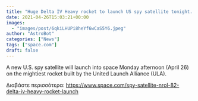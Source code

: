 ```yaml
---
title: "Huge Delta IV Heavy rocket to launch US spy satellite tonight. Here's how to watch."
date: 2021-04-26T15:03:21+00:00
images:
  - "images/post/6qkiLHUPi8heYf6wCaS5Y6.jpeg"
author: "AstroBot"
categories: ["News"]
tags: ["space.com"]
draft: false
---
```


A new U.S. spy satellite will launch into space Monday afternoon (April 26) on the mightiest rocket built by the United Launch Alliance (ULA). 

Διαβάστε περισσότερα: https://www.space.com/spy-satellite-nrol-82-delta-iv-heavy-rocket-launch

